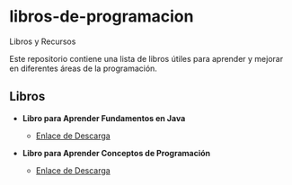 # libros-de-programacion
Libros y Recursos

Este repositorio contiene una lista de libros útiles para aprender y mejorar en diferentes áreas de la programación.

## Libros

- **Libro para Aprender Fundamentos en Java**
  - [Enlace de Descarga]([URL_del_Libro](https://openlibrary-repo.ecampusontario.ca/jspui/bitstream/123456789/692/3/Programming-Fundamentals-1570222270.pdf))

- **Libro para Aprender Conceptos de Programación**
  - [Enlace de Descarga]([URL_del_Libro](https://www.cs.princeton.edu/courses/archive/fall18/cos126/lectures/CS.1.Basics-2x2.pdf))


